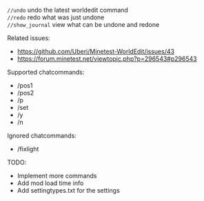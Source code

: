 `//undo` undo the latest worldedit command<br/>
`//redo` redo what was just undone<br/>
`//show_journal` view what can be undone and redone

Related issues:
* https://github.com/Uberi/Minetest-WorldEdit/issues/43
* https://forum.minetest.net/viewtopic.php?p=296543#p296543

Supported chatcommands:
* /pos1
* /pos2
* /p
* /set
* /y
* /n

Ignored chatcommands:
* /fixlight


TODO:
* Implement more commands
* Add mod load time info
* Add settingtypes.txt for the settings
